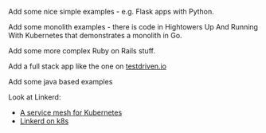 Add some nice simple examples - e.g. Flask apps with Python.

Add some monolith examples - there is code in Hightowers Up And Running With Kubernetes
that demonstrates a monolith in Go.

Add some more complex Ruby on Rails stuff.

Add a full stack app like the one on
[testdriven.io](https://testdriven.io/)

Add some java based examples

Look at Linkerd:
* [A service mesh for Kubernetes](https://buoyant.io/2016/10/04/a-service-mesh-for-kubernetes-part-i-top-line-service-metrics/)
* [Linkerd on k8s](https://linkerd.io/getting-started/k8s/)

